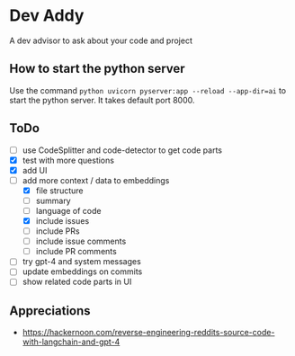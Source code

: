 # Dev Addy

A dev advisor to ask about your code and project

## How to start the python server

Use the command `python uvicorn pyserver:app --reload --app-dir=ai` to start the python server. It takes default port 8000.


## ToDo

- [ ] use CodeSplitter and code-detector to get code parts
- [x] test with more questions
- [x] add UI
- [ ] add more context / data to embeddings
  - [x] file structure
  - [ ] summary
  - [ ] language of code
  - [x] include issues
  - [ ] include PRs
  - [ ] include issue comments
  - [ ] include PR comments
- [ ] try gpt-4 and system messages
- [ ] update embeddings on commits
- [ ] show related code parts in UI

## Appreciations

- https://hackernoon.com/reverse-engineering-reddits-source-code-with-langchain-and-gpt-4

